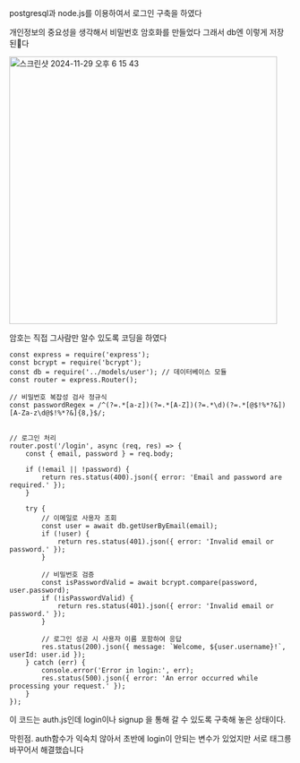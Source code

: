 postgresql과 node.js를 이용하여서 로그인 구축을 하였다

개인정보의 중요성을 생각해서 비밀번호 암호화를 만들었다
그래서 db엔 이렇게 저장된다


<img width="478" alt="스크린샷 2024-11-29 오후 6 15 43" src="https://github.com/user-attachments/assets/863e0644-8da7-45bf-9d37-63654f8c5718">

암호는 직접 그사람만 알수 있도록 코딩을 하였다


```
const express = require('express');
const bcrypt = require('bcrypt');
const db = require('../models/user'); // 데이터베이스 모듈
const router = express.Router();

// 비밀번호 복잡성 검사 정규식
const passwordRegex = /^(?=.*[a-z])(?=.*[A-Z])(?=.*\d)(?=.*[@$!%*?&])[A-Za-z\d@$!%*?&]{8,}$/;


// 로그인 처리
router.post('/login', async (req, res) => {
    const { email, password } = req.body;

    if (!email || !password) {
        return res.status(400).json({ error: 'Email and password are required.' });
    }

    try {
        // 이메일로 사용자 조회
        const user = await db.getUserByEmail(email);
        if (!user) {
            return res.status(401).json({ error: 'Invalid email or password.' });
        }

        // 비밀번호 검증
        const isPasswordValid = await bcrypt.compare(password, user.password);
        if (!isPasswordValid) {
            return res.status(401).json({ error: 'Invalid email or password.' });
        }

        // 로그인 성공 시 사용자 이름 포함하여 응답
        res.status(200).json({ message: `Welcome, ${user.username}!`, userId: user.id });
    } catch (err) {
        console.error('Error in login:', err);
        res.status(500).json({ error: 'An error occurred while processing your request.' });
    }
});
```


이 코드는 auth.js인데 login이나 signup 을 통해 갈 수 있도록 구축해 놓은 상태이다.




막힌점.
auth함수가 익숙치 않아서 초반에 login이 안되는 변수가 있었지만 
서로 태그릉 바꾸어서 해결했습니다






